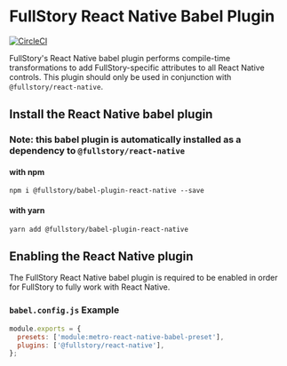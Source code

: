 # FullStory React Native Babel Plugin

[![CircleCI](https://circleci.com/gh/fullstorydev/fullstory-babel-plugin-react-native.svg?style=svg)](https://circleci.com/gh/fullstorydev/fullstory-babel-plugin-react-native)

FullStory's React Native babel plugin performs compile-time transformations to add FullStory-specific attributes to all React Native controls. This plugin should only be used in conjunction with `@fullstory/react-native`.


## Install the React Native babel plugin

### Note: this babel plugin is automatically installed as a dependency to `@fullstory/react-native`

#### with npm

```
npm i @fullstory/babel-plugin-react-native --save
```

#### with yarn
```
yarn add @fullstory/babel-plugin-react-native
```

## Enabling the React Native plugin

The FullStory React Native babel plugin is required to be enabled in order for FullStory to fully work with React Native.

### `babel.config.js` Example

```JavaScript
module.exports = {
  presets: ['module:metro-react-native-babel-preset'],
  plugins: ['@fullstory/react-native'],
};
```